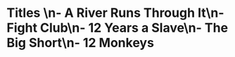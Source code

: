 # Titles \n- A River Runs Through It\n- Fight Club\n- 12 Years a Slave\n- The Big Short\n- 12 Monkeys
